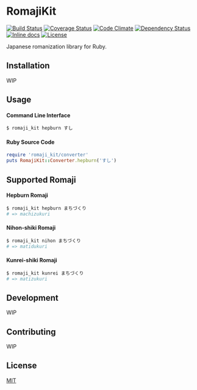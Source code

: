 # RomajiKit

[![Build Status](https://travis-ci.org/emsk/romaji_kit.svg?branch=master)](https://travis-ci.org/emsk/romaji_kit)
[![Coverage Status](https://coveralls.io/repos/github/emsk/romaji_kit/badge.svg?branch=master)](https://coveralls.io/github/emsk/romaji_kit)
[![Code Climate](https://codeclimate.com/github/emsk/romaji_kit/badges/gpa.svg)](https://codeclimate.com/github/emsk/romaji_kit)
[![Dependency Status](https://gemnasium.com/emsk/romaji_kit.svg)](https://gemnasium.com/emsk/romaji_kit)
[![Inline docs](http://inch-ci.org/github/emsk/romaji_kit.svg?branch=master)](http://inch-ci.org/github/emsk/romaji_kit)
[![License](https://img.shields.io/badge/license-MIT-blue.svg)](LICENSE.txt)

Japanese romanization library for Ruby.

## Installation

WIP

## Usage

#### Command Line Interface

```sh
$ romaji_kit hepburn すし
```

#### Ruby Source Code

```ruby
require 'romaji_kit/converter'
puts RomajiKit::Converter.hepburn('すし')
```

## Supported Romaji

#### Hepburn Romaji

```sh
$ romaji_kit hepburn まちづくり
# => machizukuri
```

#### Nihon-shiki Romaji

```sh
$ romaji_kit nihon まちづくり
# => matidukuri
```

#### Kunrei-shiki Romaji

```sh
$ romaji_kit kunrei まちづくり
# => matizukuri
```

## Development

WIP

## Contributing

WIP

## License

[MIT](LICENSE.txt)
